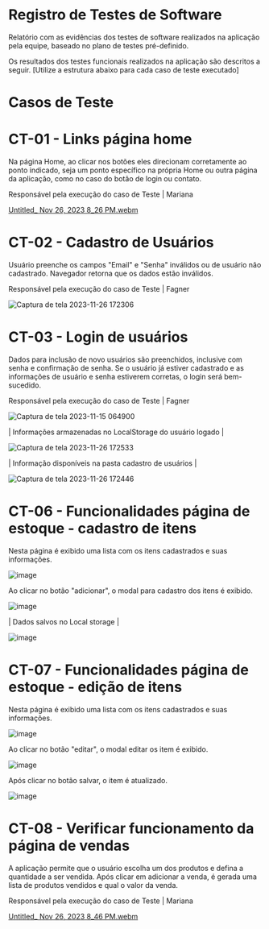 # Registro de Testes de Software

Relatório com as evidências dos testes de software realizados na aplicação pela equipe, baseado no plano de testes pré-definido.

Os resultados dos testes funcionais realizados na aplicação são descritos a seguir. [Utilize a estrutura abaixo para cada caso de teste executado]

# Casos de Teste
# CT-01 - Links página home


Na página Home, ao clicar nos botões eles direcionam corretamente ao ponto indicado, seja um ponto específico na própria Home ou outra página da aplicação, como no caso do botão de login ou contato.

Responsável pela execução do caso de Teste | Mariana

[Untitled_ Nov 26, 2023 8_26 PM.webm](https://github.com/ICEI-PUC-Minas-PMV-ADS/pmv-ads-2023-2-e1-proj-web-t12-estoque-no-bolso/assets/145354919/4ff10910-6f4c-4cab-b3b9-f66a14c14eb9)


   
# CT-02 - Cadastro de Usuários

Usuário preenche os campos "Email" e "Senha" inválidos ou de usuário não cadastrado.
Navegador retorna que os dados estão inválidos.

Responsável pela execução do caso de Teste | Fagner




![Captura de tela 2023-11-26 172306](https://github.com/ICEI-PUC-Minas-PMV-ADS/pmv-ads-2023-2-e1-proj-web-t12-estoque-no-bolso/assets/145354919/0f532674-37bd-460c-b9f5-e58e8f60a978)






# CT-03 - Login de usuários


Dados para inclusão de novo usuários são preenchidos, inclusive com senha e confirmação de senha.
Se o usuário já estiver cadastrado e as informações de usuário e senha estiverem corretas, o login será bem-sucedido.

Responsável pela execução do caso de Teste | Fagner 




![Captura de tela 2023-11-15 064900](https://github.com/ICEI-PUC-Minas-PMV-ADS/pmv-ads-2023-2-e1-proj-web-t12-estoque-no-bolso/assets/145354919/d652ac46-d309-4c90-b3ed-3a029b0aea52)




| Informações armazenadas no LocalStorage do usuário logado |



![Captura de tela 2023-11-26 172533](https://github.com/ICEI-PUC-Minas-PMV-ADS/pmv-ads-2023-2-e1-proj-web-t12-estoque-no-bolso/assets/145354919/0485af40-05aa-4082-9bfc-5f7762fa546e)




| Informação disponíveis na pasta cadastro de usuários |



![Captura de tela 2023-11-26 172446](https://github.com/ICEI-PUC-Minas-PMV-ADS/pmv-ads-2023-2-e1-proj-web-t12-estoque-no-bolso/assets/145354919/0899204d-424e-4269-89bf-0cd24b39bc31)

# CT-06 - Funcionalidades página de estoque - cadastro de itens

Nesta página é exibido uma lista com os itens cadastrados e suas informações. 

![image](https://github.com/ICEI-PUC-Minas-PMV-ADS/pmv-ads-2023-2-e1-proj-web-t12-estoque-no-bolso/assets/58199879/5fea6383-a4a4-4bf0-a0c9-e30eae4f493e)


Ao clicar no botão "adicionar", o modal para cadastro dos itens é exibido. 

![image](https://github.com/ICEI-PUC-Minas-PMV-ADS/pmv-ads-2023-2-e1-proj-web-t12-estoque-no-bolso/assets/58199879/fe91c36d-2d85-4b42-9eb7-a64030e085bf)


| Dados salvos no Local storage | 

![image](https://github.com/ICEI-PUC-Minas-PMV-ADS/pmv-ads-2023-2-e1-proj-web-t12-estoque-no-bolso/assets/58199879/82873a80-8d3b-4ee1-8f9a-1bd98695581e)


# CT-07 - Funcionalidades página de estoque - edição de itens

Nesta página é exibido uma lista com os itens cadastrados e suas informações.

![image](https://github.com/ICEI-PUC-Minas-PMV-ADS/pmv-ads-2023-2-e1-proj-web-t12-estoque-no-bolso/assets/58199879/5fea6383-a4a4-4bf0-a0c9-e30eae4f493e)

Ao clicar no botão "editar", o modal editar os item é exibido.

![image](https://github.com/ICEI-PUC-Minas-PMV-ADS/pmv-ads-2023-2-e1-proj-web-t12-estoque-no-bolso/assets/58199879/e360f1e9-6506-4dd6-92da-2fa657446024)

Após clicar no botão salvar, o item é atualizado.

![image](https://github.com/ICEI-PUC-Minas-PMV-ADS/pmv-ads-2023-2-e1-proj-web-t12-estoque-no-bolso/assets/58199879/b1ec5cba-9849-4993-9ace-09033e9f0af8)

# CT-08 - Verificar funcionamento da página de vendas


A aplicação permite que o usuário escolha um dos produtos e defina a quantidade a ser vendida. Após clicar em adicionar a venda, é gerada uma lista de produtos vendidos e qual o valor da venda.

Responsável pela execução do caso de Teste | Mariana

[Untitled_ Nov 26, 2023 8_46 PM.webm](https://github.com/ICEI-PUC-Minas-PMV-ADS/pmv-ads-2023-2-e1-proj-web-t12-estoque-no-bolso/assets/145354919/cb34e26e-3c7f-416f-8c43-d1b330a7f32d)


